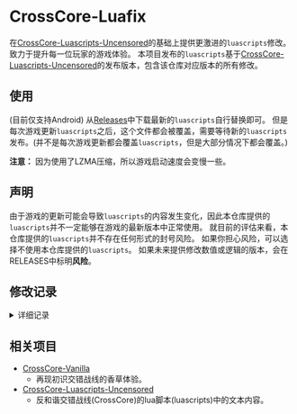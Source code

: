# CrossCore-Luafix

在[CrossCore-Luascripts-Uncensored](https://github.com/AXiX-official/CrossCore-Luascripts-Uncensored)的基础上提供更激进的`luascripts`修改。致力于提升每一位玩家的游戏体验。
本项目发布的`luascripts`基于[CrossCore-Luascripts-Uncensored](https://github.com/AXiX-official/CrossCore-Luascripts-Uncensored)的发布版本，包含该仓库对应版本的所有修改。

## 使用

(目前仅支持Android)
从[Releases](https://github.com/AXiX-official/CrossCore-Luasfix/releases/latest)中下载最新的`luascripts`自行替换即可。
但是每次游戏更新`luascripts`之后，这个文件都会被覆盖，需要等待新的`luascripts`发布。(并不是每次游戏更新都会覆盖`luascripts`，但是大部分情况下都会覆盖。)

**注意：** 因为使用了LZMA压缩，所以游戏启动速度会变慢一些。

## 声明

由于游戏的更新可能会导致`luascripts`的内容发生变化，因此本仓库提供的`luascripts`并不一定能够在游戏的最新版本中正常使用。
就目前的评估来看，本仓库提供的`luascripts`并不存在任何形式的封号风险。
如果你担心风险，可以选择不使用本仓库提供的`luascripts`。
如果未来提供修改数值或逻辑的版本，会在RELEASES中标明**风险**。

## 修改记录

<details>
<summary>详细记录</summary>

- [2024.02.16](history/2024.02.16/2024.02.16.md) 修改角色查看界面的缩放范围。

</details>

## 相关项目

- [CrossCore-Vanilla](https://github.com/lolita-id/CrossCore-Vanilla)
  - 再现初识交错战线的香草体验。
- [CrossCore-Luascripts-Uncensored](https://github.com/AXiX-official/CrossCore-Luascripts-Uncensored)
  - 反和谐交错战线(CrossCore)的lua脚本(luascripts)中的文本内容。